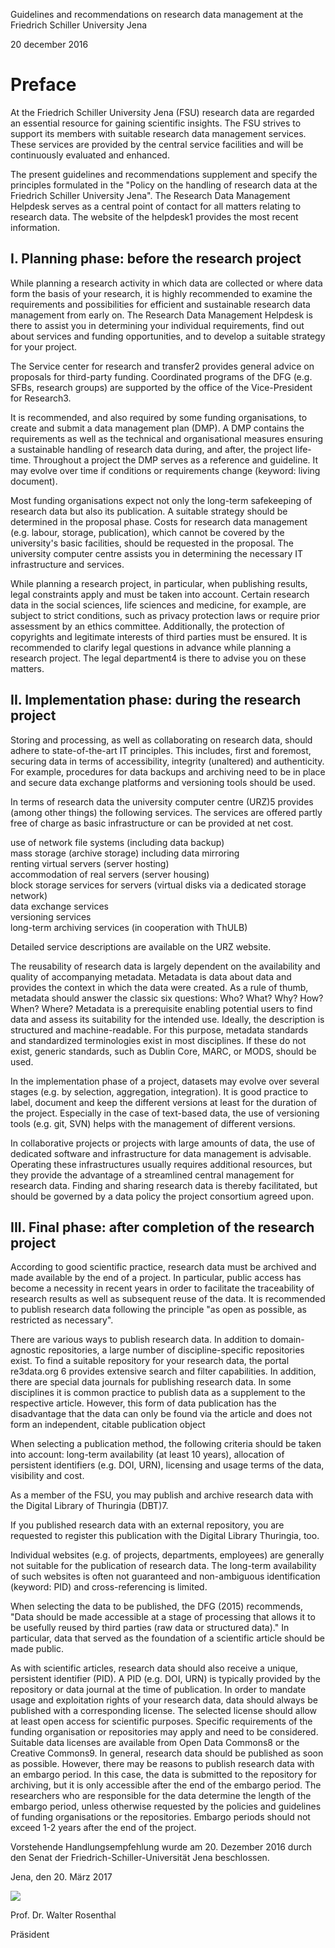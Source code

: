 Guidelines and recommendations on research data management at the Friedrich Schiller University Jena  

20 december 2016  

# Preface  

At the Friedrich Schiller University Jena (FSU) research data are regarded an essential resource for gaining scientific insights. The FSU strives to support its members with suitable research data management services. These services are provided by the central service facilities and will be continuously evaluated and enhanced.  

The present guidelines and recommendations supplement and specify the principles formulated in the "Policy on the handling of research data at the Friedrich Schiller University Jena". The Research Data Management Helpdesk serves as a central point of contact for all matters relating to research data. The website of the helpdesk1 provides the most recent information.  

## I. Planning phase: before the research project  

While planning a research activity in which data are collected or where data form the basis of your research, it is highly recommended to examine the requirements and possibilities for efficient and sustainable research data management from early on. The Research Data Management Helpdesk is there to assist you in determining your individual requirements, find out about services and funding opportunities, and to develop a suitable strategy for your project.  

The Service center for research and transfer2 provides general advice on proposals for third-party funding. Coordinated programs of the DFG (e.g. SFBs, research groups) are supported by the office of the Vice-President for Research3.  

It is recommended, and also required by some funding organisations, to create and submit a data management plan (DMP). A DMP contains the requirements as well as the technical and organisational measures ensuring a sustainable handling of research data during, and after, the project life-time. Throughout a project the DMP serves as a reference and guideline. It may evolve over time if conditions or requirements change (keyword: living document).  

Most funding organisations expect not only the long-term safekeeping of research data but also its publication. A suitable strategy should be determined in the proposal phase. Costs for research data management (e.g. labour, storage, publication), which cannot be covered by the university's basic facilities, should be requested in the proposal. The university computer centre assists you in determining the necessary IT infrastructure and services.  

While planning a research project, in particular, when publishing results, legal constraints apply and must be taken into account. Certain research data in the social sciences, life sciences and medicine, for example, are subject to strict conditions, such as privacy protection laws or require prior assessment by an ethics committee. Additionally, the protection of copyrights and legitimate interests of third parties must be ensured. It is recommended to clarify legal questions in advance while planning a research project. The legal department4 is there to advise you on these matters.  

## II. Implementation phase: during the research project  

Storing and processing, as well as collaborating on research data, should adhere to state-of-the-art IT principles. This includes, first and foremost, securing data in terms of accessibility, integrity (unaltered) and authenticity. For example, procedures for data backups and archiving need to be in place and secure data exchange platforms and versioning tools should be used.  

In terms of research data the university computer centre (URZ)5 provides (among other things) the following services. The services are offered partly free of charge as basic infrastructure or can be provided at net cost.  

use of network file systems (including data backup)   
mass storage (archive storage) including data mirroring   
renting virtual servers (server hosting)   
accommodation of real servers (server housing)   
block storage services for servers (virtual disks via a dedicated storage   
network)   
data exchange services   
versioning services   
long-term archiving services (in cooperation with ThULB)  

Detailed service descriptions are available on the URZ website.  

The reusability of research data is largely dependent on the availability and quality of accompanying metadata. Metadata is data about data and provides the context in which the data were created. As a rule of thumb, metadata should answer the classic six questions: Who? What? Why? How? When? Where? Metadata is a prerequisite enabling potential users to find data and assess its suitability for the intended use. Ideally, the description is structured and machine-readable. For this purpose, metadata standards and standardized terminologies exist in most disciplines. If these do not exist, generic standards, such as Dublin Core, MARC, or MODS, should be used.  

In the implementation phase of a project, datasets may evolve over several stages (e.g. by selection, aggregation, integration). It is good practice to label, document and keep the different versions at least for the duration of the project. Especially in the case of text-based data, the use of versioning tools (e.g. git, SVN) helps with the management of different versions.  

In collaborative projects or projects with large amounts of data, the use of dedicated software and infrastructure for data management is advisable. Operating these infrastructures usually requires additional resources, but they provide the advantage of a streamlined central management for research data. Finding and sharing research data is thereby facilitated, but should be governed by a data policy the project consortium agreed upon.  

## III. Final phase: after completion of the research project  

According to good scientific practice, research data must be archived and made available by the end of a project. In particular, public access has become a necessity in recent years in order to facilitate the traceability of research results as well as subsequent reuse of the data. It is recommended to publish research data following the principle "as open as possible, as restricted as necessary".  

There are various ways to publish research data. In addition to domain-agnostic repositories, a large number of discipline-specific repositories exist. To find a suitable repository for your research data, the portal re3data.org 6  provides extensive search and filter capabilities. In addition, there are special data journals for publishing research data. In some disciplines it is common practice to publish data as a supplement to the respective article. However, this form of data publication has the disadvantage that the data can only be found via the article and does not form an independent, citable publication object  

When selecting a publication method, the following criteria should be taken into account: long-term availability (at least 10 years), allocation of persistent identifiers (e.g. DOI, URN), licensing and usage terms of the data, visibility and cost.  

As a member of the FSU, you may publish and archive research data with the Digital Library of Thuringia (DBT)7.  

If you published research data with an external repository, you are requested to register this publication with the Digital Library Thuringia, too.  

Individual websites (e.g. of projects, departments, employees) are generally not suitable for the publication of research data. The long-term availability of such websites is often not guaranteed and non-ambiguous identification (keyword: PID) and cross-referencing is limited.  

When selecting the data to be published, the DFG (2015) recommends, "Data should be made accessible at a stage of processing that allows it to be usefully reused by third parties (raw data or structured data)." In particular, data that served as the foundation of a scientific article should be made public.  

As with scientific articles, research data should also receive a unique, persistent identifier (PID). A PID (e.g. DOI, URN) is typically provided by the repository or data journal at the time of publication. In order to mandate usage and exploitation rights of your research data, data should always be published with a corresponding license. The selected license should allow at least open access for scientific purposes. Specific requirements of the funding organisation or repositories may apply and need to be considered. Suitable data licenses are available from Open Data Commons8 or the Creative Commons9. In general, research data should be published as soon as possible. However, there may be reasons to publish research data with an embargo period. In this case, the data is submitted to the repository for archiving, but it is only accessible after the end of the embargo period. The researchers who are responsible for the data determine the length of the embargo period, unless otherwise requested by the policies and guidelines of funding organisations or the repositories. Embargo periods should not exceed 1-2 years after the end of the project.  

Vorstehende Handlungsempfehlung wurde am 20. Dezember 2016 durch den Senat der Friedrich-Schiller-Universität Jena beschlossen.  

Jena, den 20. März 2017  

![](images/474108f90b2bff2099b68f12725b059b908f230105ee4308371bbaa4504a3e5c.jpg)  

Prof. Dr. Walter Rosenthal  

Präsident  